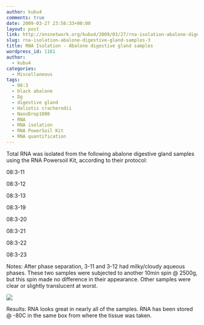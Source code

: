 ```yaml
---
author: kubu4
comments: true
date: 2009-03-27 23:56:33+00:00
layout: post
link: http://onsnetwork.org/kubu4/2009/03/27/rna-isolation-abalone-digestive-gland-samples-3/
slug: rna-isolation-abalone-digestive-gland-samples-3
title: RNA Isolation - Abalone digestive gland samples
wordpress_id: 1161
author:
  - kubu4
categories:
  - Miscellaneous
tags:
  - 08:3
  - black abalone
  - Dg
  - digestive gland
  - Haliotis cracherodii
  - NanoDrop1000
  - RNA
  - RNA isolation
  - RNA PowerSoil Kit
  - RNA quantification
---
```


Total RNA was isolated from the following abalone digestive gland samples using the RNA Powersoil Kit, according to their protocol:

08:3-11

08:3-12

08:3-13

08:3-19

08:3-20

08:3-21

08:3-22

08:3-23

Notes: After phase separation, 3-11 and 3-12 had milky/cloudy aqueous phases. These two samples were subjected to another 10min spin @ 2500g, but this spin made no difference in their appearance. Other samples were clear or slightly translucent at worst.

![](http://eagle.fish.washington.edu/Arabidopsis/RNA%20Spec%20Readings/20090330%20RNA%20SJW.jpg)

Results: RNA looks great in nearly all of the samples. RNA has been stored @ -80C in the same box from where the tissue was taken.
